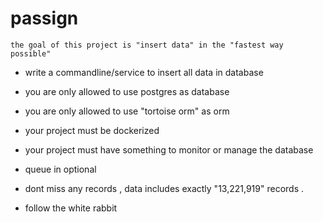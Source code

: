 # passign

 `the goal of this project is "insert data" in the "fastest way possible" `

 - write a commandline/service to insert all data in database
 - you are only allowed to use postgres as database
 - you are only allowed to use "tortoise orm" as orm
 - your project must be dockerized
 - your project must have something to monitor or manage the database
 - queue in optional 
  
 
 - dont miss any records , data includes exactly "13,221,919" records .
 
 - follow the white rabbit
